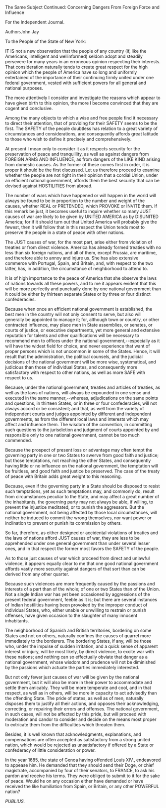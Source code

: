 The Same Subject Continued: Concerning Dangers From Foreign Force and Influence

For the Independent Journal.

Author:John Jay

To the People of the State of New York:

IT IS not a new observation that the people of any country \(if, like the Americans, intelligent and wellinformed\) seldom adopt and steadily persevere for many years in an erroneous opinion respecting their interests. That consideration naturally tends to create great respect for the high opinion which the people of America have so long and uniformly entertained of the importance of their continuing firmly united under one federal government, vested with sufficient powers for all general and national purposes.

The more attentively I consider and investigate the reasons which appear to have given birth to this opinion, the more I become convinced that they are cogent and conclusive.

Among the many objects to which a wise and free people find it necessary to direct their attention, that of providing for their SAFETY seems to be the first. The SAFETY of the people doubtless has relation to a great variety of circumstances and considerations, and consequently affords great latitude to those who wish to define it precisely and comprehensively.

At present I mean only to consider it as it respects security for the preservation of peace and tranquillity, as well as against dangers from FOREIGN ARMS AND INFLUENCE, as from dangers of the LIKE KIND arising from domestic causes. As the former of these comes first in order, it is proper it should be the first discussed. Let us therefore proceed to examine whether the people are not right in their opinion that a cordial Union, under an efficient national government, affords them the best security that can be devised against HOSTILITIES from abroad.

The number of wars which have happened or will happen in the world will always be found to be in proportion to the number and weight of the causes, whether REAL or PRETENDED, which PROVOKE or INVITE them. If this remark be just, it becomes useful to inquire whether so many JUST causes of war are likely to be given by UNITED AMERICA as by DISUNITED America; for if it should turn out that United America will probably give the fewest, then it will follow that in this respect the Union tends most to preserve the people in a state of peace with other nations.

The JUST causes of war, for the most part, arise either from violation of treaties or from direct violence. America has already formed treaties with no less than six foreign nations, and all of them, except Prussia, are maritime, and therefore able to annoy and injure us. She has also extensive commerce with Portugal, Spain, and Britain, and, with respect to the two latter, has, in addition, the circumstance of neighborhood to attend to.

It is of high importance to the peace of America that she observe the laws of nations towards all these powers, and to me it appears evident that this will be more perfectly and punctually done by one national government than it could be either by thirteen separate States or by three or four distinct confederacies.

Because when once an efficient national government is established, the best men in the country will not only consent to serve, but also will generally be appointed to manage it; for, although town or country, or other contracted influence, may place men in State assemblies, or senates, or courts of justice, or executive departments, yet more general and extensive reputation for talents and other qualifications will be necessary to recommend men to offices under the national government,--especially as it will have the widest field for choice, and never experience that want of proper persons which is not uncommon in some of the States. Hence, it will result that the administration, the political counsels, and the judicial decisions of the national government will be more wise, systematical, and judicious than those of individual States, and consequently more satisfactory with respect to other nations, as well as more SAFE with respect to us.

Because, under the national government, treaties and articles of treaties, as well as the laws of nations, will always be expounded in one sense and executed in the same manner,--whereas, adjudications on the same points and questions, in thirteen States, or in three or four confederacies, will not always accord or be consistent; and that, as well from the variety of independent courts and judges appointed by different and independent governments, as from the different local laws and interests which may affect and influence them. The wisdom of the convention, in committing such questions to the jurisdiction and judgment of courts appointed by and responsible only to one national government, cannot be too much commended.

Because the prospect of present loss or advantage may often tempt the governing party in one or two States to swerve from good faith and justice; but those temptations, not reaching the other States, and consequently having little or no influence on the national government, the temptation will be fruitless, and good faith and justice be preserved. The case of the treaty of peace with Britain adds great weight to this reasoning.

Because, even if the governing party in a State should be disposed to resist such temptations, yet as such temptations may, and commonly do, result from circumstances peculiar to the State, and may affect a great number of the inhabitants, the governing party may not always be able, if willing, to prevent the injustice meditated, or to punish the aggressors. But the national government, not being affected by those local circumstances, will neither be induced to commit the wrong themselves, nor want power or inclination to prevent or punish its commission by others.

So far, therefore, as either designed or accidental violations of treaties and the laws of nations afford JUST causes of war, they are less to be apprehended under one general government than under several lesser ones, and in that respect the former most favors the SAFETY of the people.

As to those just causes of war which proceed from direct and unlawful violence, it appears equally clear to me that one good national government affords vastly more security against dangers of that sort than can be derived from any other quarter.

Because such violences are more frequently caused by the passions and interests of a part than of the whole; of one or two States than of the Union. Not a single Indian war has yet been occasioned by aggressions of the present federal government, feeble as it is; but there are several instances of Indian hostilities having been provoked by the improper conduct of individual States, who, either unable or unwilling to restrain or punish offenses, have given occasion to the slaughter of many innocent inhabitants.

The neighborhood of Spanish and British territories, bordering on some States and not on others, naturally confines the causes of quarrel more immediately to the borderers. The bordering States, if any, will be those who, under the impulse of sudden irritation, and a quick sense of apparent interest or injury, will be most likely, by direct violence, to excite war with these nations; and nothing can so effectually obviate that danger as a national government, whose wisdom and prudence will not be diminished by the passions which actuate the parties immediately interested.

But not only fewer just causes of war will be given by the national government, but it will also be more in their power to accommodate and settle them amicably. They will be more temperate and cool, and in that respect, as well as in others, will be more in capacity to act advisedly than the offending State. The pride of states, as well as of men, naturally disposes them to justify all their actions, and opposes their acknowledging, correcting, or repairing their errors and offenses. The national government, in such cases, will not be affected by this pride, but will proceed with moderation and candor to consider and decide on the means most proper to extricate them from the difficulties which threaten them.

Besides, it is well known that acknowledgments, explanations, and compensations are often accepted as satisfactory from a strong united nation, which would be rejected as unsatisfactory if offered by a State or confederacy of little consideration or power.

In the year 1685, the state of Genoa having offended Louis XIV., endeavored to appease him. He demanded that they should send their Doge, or chief magistrate, accompanied by four of their senators, to FRANCE, to ask his pardon and receive his terms. They were obliged to submit to it for the sake of peace. Would he on any occasion either have demanded or have received the like humiliation from Spain, or Britain, or any other POWERFUL nation?

_PUBLIUS._

